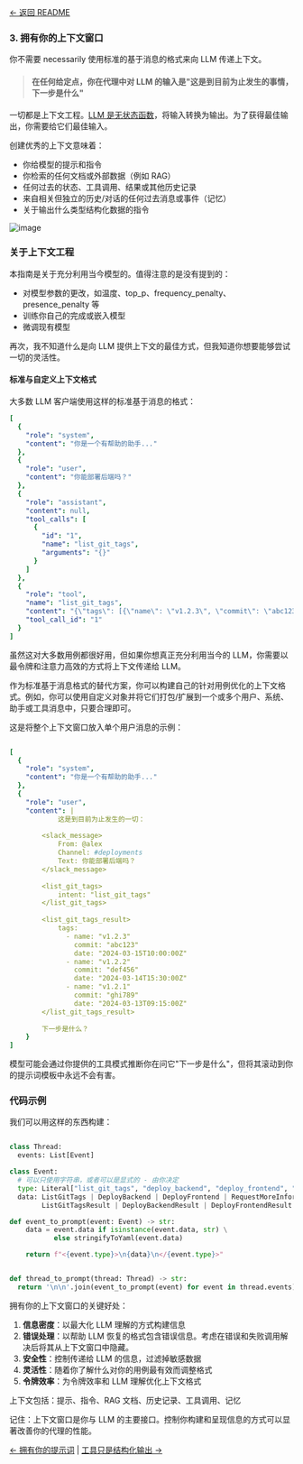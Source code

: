 [← 返回 README](../README_CN.md)

### 3. 拥有你的上下文窗口

你不需要 necessarily 使用标准的基于消息的格式来向 LLM 传递上下文。

> #### 在任何给定点，你在代理中对 LLM 的输入是"这是到目前为止发生的事情，下一步是什么"

<!-- todo syntax highlighting -->
<!-- ![130-own-your-context-building](https://github.com/humanlayer/12-factor-agents/blob/main/img/130-own-your-context-building.png) -->

一切都是上下文工程。[LLM 是无状态函数](https://thedataexchange.media/baml-revolution-in-ai-engineering/)，将输入转换为输出。为了获得最佳输出，你需要给它们最佳输入。

创建优秀的上下文意味着：

- 你给模型的提示和指令
- 你检索的任何文档或外部数据（例如 RAG）
- 任何过去的状态、工具调用、结果或其他历史记录
- 来自相关但独立的历史/对话的任何过去消息或事件（记忆）
- 关于输出什么类型结构化数据的指令

![image](https://github.com/user-attachments/assets/0f1f193f-8e94-4044-a276-576bd7764fd0)

### 关于上下文工程

本指南是关于充分利用当今模型的。值得注意的是没有提到的：

- 对模型参数的更改，如温度、top_p、frequency_penalty、presence_penalty 等
- 训练你自己的完成或嵌入模型
- 微调现有模型

再次，我不知道什么是向 LLM 提供上下文的最佳方式，但我知道你想要能够尝试一切的灵活性。

#### 标准与自定义上下文格式

大多数 LLM 客户端使用这样的标准基于消息的格式：

```yaml
[
  {
    "role": "system",
    "content": "你是一个有帮助的助手..."
  },
  {
    "role": "user",
    "content": "你能部署后端吗？"
  },
  {
    "role": "assistant",
    "content": null,
    "tool_calls": [
      {
        "id": "1",
        "name": "list_git_tags",
        "arguments": "{}"
      }
    ]
  },
  {
    "role": "tool",
    "name": "list_git_tags",
    "content": "{\"tags\": [{\"name\": \"v1.2.3\", \"commit\": \"abc123\", \"date\": \"2024-03-15T10:00:00Z\"}, {\"name\": \"v1.2.2\", \"commit\": \"def456\", \"date\": \"2024-03-14T15:30:00Z\"}, {\"name\": \"v1.2.1\", \"commit\": \"abe033d\", \"date\": \"2024-03-13T09:15:00Z\"}]}",
    "tool_call_id": "1"
  }
]
```

虽然这对大多数用例都很好用，但如果你想真正充分利用当今的 LLM，你需要以最令牌和注意力高效的方式将上下文传递给 LLM。

作为标准基于消息格式的替代方案，你可以构建自己的针对用例优化的上下文格式。例如，你可以使用自定义对象并将它们打包/扩展到一个或多个用户、系统、助手或工具消息中，只要合理即可。

这是将整个上下文窗口放入单个用户消息的示例：
```yaml

[
  {
    "role": "system",
    "content": "你是一个有帮助的助手..."
  },
  {
    "role": "user",
    "content": |
            这是到目前为止发生的一切：
        
        <slack_message>
            From: @alex
            Channel: #deployments
            Text: 你能部署后端吗？
        </slack_message>
        
        <list_git_tags>
            intent: "list_git_tags"
        </list_git_tags>
        
        <list_git_tags_result>
            tags:
              - name: "v1.2.3"
                commit: "abc123"
                date: "2024-03-15T10:00:00Z"
              - name: "v1.2.2"
                commit: "def456"
                date: "2024-03-14T15:30:00Z"
              - name: "v1.2.1"
                commit: "ghi789"
                date: "2024-03-13T09:15:00Z"
        </list_git_tags_result>
        
        下一步是什么？
    }
]
```

模型可能会通过你提供的工具模式推断你在问它"下一步是什么"，但将其滚动到你的提示词模板中永远不会有害。

### 代码示例

我们可以用这样的东西构建：

```python

class Thread:
  events: List[Event]

class Event:
  # 可以只使用字符串，或者可以是显式的 - 由你决定
  type: Literal["list_git_tags", "deploy_backend", "deploy_frontend", "request_more_information", "done_for_now", "list_git_tags_result", "deploy_backend_result", "deploy_frontend_result", "request_more_information_result", "done_for_now_result", "error"]
  data: ListGitTags | DeployBackend | DeployFrontend | RequestMoreInformation |  
        ListGitTagsResult | DeployBackendResult | DeployFrontendResult | RequestMoreInformationResult | string

def event_to_prompt(event: Event) -> str:
    data = event.data if isinstance(event.data, str) \
           else stringifyToYaml(event.data)

    return f"<{event.type}>\n{data}\n</{event.type}>"


def thread_to_prompt(thread: Thread) -> str:
  return '\n\n'.join(event_to_prompt(event) for event in thread.events)
```

拥有你的上下文窗口的关键好处：

1. **信息密度**：以最大化 LLM 理解的方式构建信息
2. **错误处理**：以帮助 LLM 恢复的格式包含错误信息。考虑在错误和失败调用解决后将其从上下文窗口中隐藏。
3. **安全性**：控制传递给 LLM 的信息，过滤掉敏感数据
4. **灵活性**：随着你了解什么对你的用例最有效而调整格式
5. **令牌效率**：为令牌效率和 LLM 理解优化上下文格式

上下文包括：提示、指令、RAG 文档、历史记录、工具调用、记忆

记住：上下文窗口是你与 LLM 的主要接口。控制你构建和呈现信息的方式可以显著改善你的代理的性能。

[← 拥有你的提示词](factor-02-own-your-prompts_CN.md) | [工具只是结构化输出 →](factor-04-tools-are-structured-outputs_CN.md)